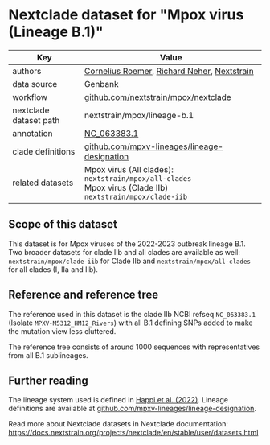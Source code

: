 # Nextclade dataset for "Mpox virus (Lineage B.1)"

| Key                    | Value                                                                                                                 |
| ---------------------- | --------------------------------------------------------------------------------------------------------------------- |
| authors                | [Cornelius Roemer](https://neherlab.org), [Richard Neher](https://neherlab.org), [Nextstrain](https://nextstrain.org) |
| data source            | Genbank                                                                                                               |
| workflow               | [github.com/nextstrain/mpox/nextclade](https://github.com/nextstrain/mpox/nextclade)                                  |
| nextclade dataset path | nextstrain/mpox/lineage-b.1                                                                                            |
| annotation             | [NC_063383.1](https://www.ncbi.nlm.nih.gov/nuccore/NC_063383)                                                         |
| clade definitions      | [github.com/mpxv-lineages/lineage-designation](https://github.com/mpxv-lineages/lineage-designation)                  |
| related datasets       | Mpox virus (All clades): `nextstrain/mpox/all-clades`<br> Mpox virus (Clade IIb) `nextstrain/mpox/clade-iib`        |

## Scope of this dataset

This dataset is for Mpox viruses of the 2022-2023 outbreak lineage B.1. Two broader datasets for clade IIb and all clades are available as well: `nextstrain/mpox/clade-iib` for Clade IIb and `nextstrain/mpox/all-clades` for all clades (I, IIa and IIb).

## Reference and reference tree

The reference used in this dataset is the clade IIb NCBI refseq `NC_063383.1` (Isolate `MPXV-M5312_HM12_Rivers`) with all B.1 defining SNPs added to make the mutation view less cluttered.

The reference tree consists of around 1000 sequences with representatives from all B.1 sublineages.

## Further reading

The lineage system used is defined in [Happi et al. (2022)](https://doi.org/10.1371/journal.pbio.3001769). Lineage definitions are available at [github.com/mpxv-lineages/lineage-designation](https://github.com/nextstrain/mpox/nextclade).

Read more about Nextclade datasets in Nextclade documentation: https://docs.nextstrain.org/projects/nextclade/en/stable/user/datasets.html
